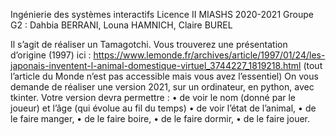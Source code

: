 Ingénierie des systèmes interactifs Licence II MIASHS 2020-2021
Groupe G2 : Dahbia BERRANI, Louna HAMNICH, Claire BUREL

Il s’agit de réaliser un Tamagotchi.
Vous trouverez une présentation d’origine (1997) ici :
https://www.lemonde.fr/archives/article/1997/01/24/les-japonais-inventent-l-animal-domestique-virtuel_3744227_1819218.html
(tout l’article du Monde n’est pas accessible mais vous avez l’essentiel)
On vous demande de réaliser une version 2021, sur un ordinateur, en python, avec tkinter.
Votre version devra permettre :
• de voir le nom (donné par le joueur) et l’âge (qui évolue au fil du temps)
• de voir l’état de l’animal,
• de le faire manger,
• de le faire boire,
• de le faire dormir,
• de le faire jouer.
